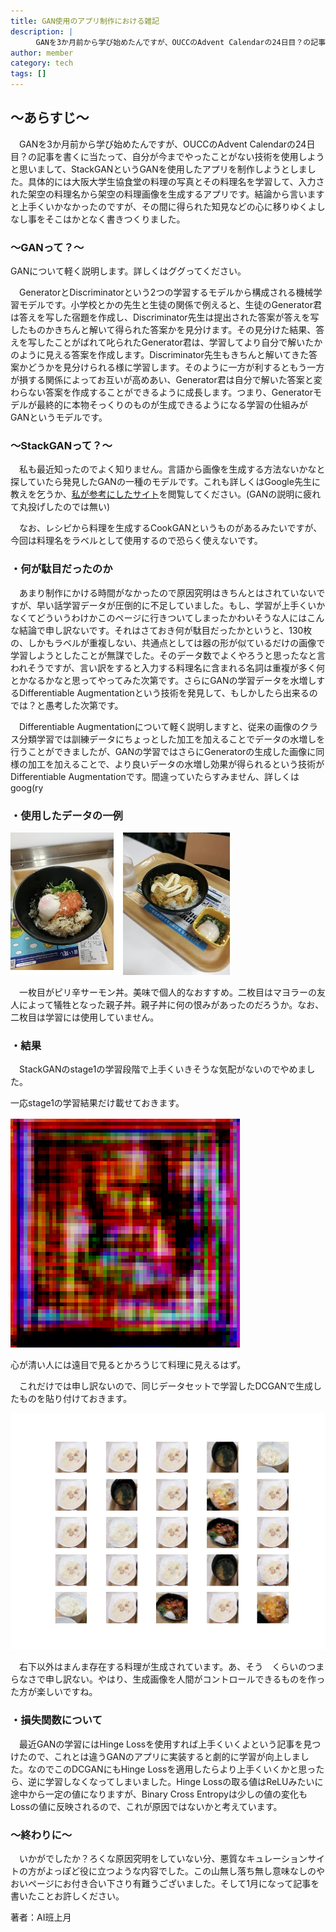 ```yaml
---
title: GAN使用のアプリ制作における雑記
description: |
    　GANを3か月前から学び始めたんですが、OUCCのAdvent Calendarの24日目？の記事を書くに当たって、自分が今までやったことがない技術を使用しようと思いまして、StackGANというGANを使用したアプリを制作しようとしました。具体的には大阪大学生協食堂の料理の写真とその料理名を学習して、入力された架空の料理名から架空の料理画像を生成するアプリです。結論から言いますと上手くいかなかったのですが、その間に得られた知見などの心に移りゆくよしなし事をそこはかとなく書きつくりました。
author: member
category: tech
tags: []
---
```

<!-- wp:heading -->
<h2>～あらすじ～</h2>
<!-- /wp:heading -->

<!-- wp:paragraph -->
<p>　GANを3か月前から学び始めたんですが、OUCCのAdvent Calendarの24日目？の記事を書くに当たって、自分が今までやったことがない技術を使用しようと思いまして、StackGANというGANを使用したアプリを制作しようとしました。具体的には大阪大学生協食堂の料理の写真とその料理名を学習して、入力された架空の料理名から架空の料理画像を生成するアプリです。結論から言いますと上手くいかなかったのですが、その間に得られた知見などの心に移りゆくよしなし事をそこはかとなく書きつくりました。</p>
<!-- /wp:paragraph -->

<!-- wp:heading {"level":3} -->
<h3>～GANって？～</h3>
<!-- /wp:heading -->

<!-- wp:paragraph -->
<p>GANについて軽く説明します。詳しくはググってください。</p>
<!-- /wp:paragraph -->

<!-- wp:paragraph -->
<p>　GeneratorとDiscriminatorという2つの学習するモデルから構成される機械学習モデルです。小学校とかの先生と生徒の関係で例えると、生徒のGenerator君は答えを写した宿題を作成し、Discriminator先生は提出された答案が答えを写したものかきちんと解いて得られた答案かを見分けます。その見分けた結果、答えを写したことがばれて叱られたGenerator君は、学習してより自分で解いたかのように見える答案を作成します。Discriminator先生もきちんと解いてきた答案かどうかを見分けられる様に学習します。そのように一方が利するともう一方が損する関係によってお互いが高めあい、Generator君は自分で解いた答案と変わらない答案を作成することができるように成長します。つまり、Generatorモデルが最終的に本物そっくりのものが生成できるようになる学習の仕組みがGANというモデルです。</p>
<!-- /wp:paragraph -->

<!-- wp:heading {"level":3} -->
<h3>～StackGANって？～</h3>
<!-- /wp:heading -->

<!-- wp:paragraph -->
<p>　私も最近知ったのでよく知りません。言語から画像を生成する方法ないかなと探していたら発見したGANの一種のモデルです。これも詳しくはGoogle先生に教えを乞うか、<a href="https://benrishi-ai.com/stackgan01/" title="https://benrishi-ai.com/stackgan01/">私が参考にしたサイト</a>を閲覧してください。<span class="text-gray-400">(GANの説明に疲れて丸投げしたのでは無い)</span></p>
<!-- /wp:paragraph -->

<!-- wp:paragraph -->
<p>　なお、レシピから料理を生成するCookGANというものがあるみたいですが、今回は料理名をラベルとして使用するので恐らく使えないです。</p>
<!-- /wp:paragraph -->

<!-- wp:heading {"level":3} -->
<h3>・何が駄目だったのか</h3>
<!-- /wp:heading -->

<!-- wp:paragraph -->
<p>　あまり制作にかける時間がなかったので原因究明はきちんとはされていないですが、早い話学習データが圧倒的に不足していました。もし、学習が上手くいかなくてどういうわけかこのページに行きついてしまったかわいそうな人にはこんな結論で申し訳ないです。それはさておき何が駄目だったかというと、130枚の、しかもラベルが重複しない、共通点としては器の形が似ているだけの画像で学習しようとしたことが無謀でした。そのデータ数でよくやろうと思ったなと言われそうですが、言い訳をすると入力する料理名に含まれる名詞は重複が多く何とかなるかなと思ってやってみた次第です。さらにGANの学習データを水増しするDifferentiable Augmentationという技術を発見して、もしかしたら出来るのでは？と愚考した次第です。</p>
<!-- /wp:paragraph -->

<!-- wp:paragraph -->
<p>　Differentiable Augmentationについて軽く説明しますと、従来の画像のクラス分類学習では訓練データにちょっとした加工を加えることでデータの水増しを行うことができましたが、GANの学習ではさらにGeneratorの生成した画像に同様の加工を加えることで、より良いデータの水増し効果が得られるという技術がDifferentiable Augmentationです。間違っていたらすみません、詳しくはgoog(ry</p>
<!-- /wp:paragraph -->

<!-- wp:heading {"level":3} -->
<h3>・使用したデータの一例</h3>
<!-- /wp:heading -->

<!-- wp:image {"align":"center","id":373,"width":431,"height":279,"sizeSlug":"large","linkDestination":"none"} -->
![](./362/IMG_20180205_114539-2.jpg)
<!-- /wp:image -->

<!-- wp:paragraph -->
<p>　一枚目がピリ辛サーモン丼。美味で個人的なおすすめ。二枚目はマヨラーの友人によって犠牲となった親子丼。親子丼に何の恨みがあったのだろうか。なお、二枚目は学習には使用していません。</p>
<!-- /wp:paragraph -->

<!-- wp:heading {"level":3} -->
<h3>・結果</h3>
<!-- /wp:heading -->

<!-- wp:paragraph -->
<p>　StackGANのstage1の学習段階で上手くいきそうな気配がないのでやめました。</p>
<!-- /wp:paragraph -->

<!-- wp:paragraph -->
<p>一応stage1の学習結果だけ載せておきます。</p>
<!-- /wp:paragraph -->

<!-- wp:image {"align":"center","id":365,"width":305,"height":306,"sizeSlug":"large","linkDestination":"none"} -->
![](./362/gen_994_8.png)
<!-- /wp:image -->

<!-- wp:paragraph -->
<p>心が清い人には遠目で見るとかろうじて料理に見えるはず。</p>
<!-- /wp:paragraph -->

<!-- wp:paragraph -->
<p>　これだけでは申し訳ないので、同じデータセットで学習したDCGANで生成したものを貼り付けておきます。</p>
<!-- /wp:paragraph -->

<!-- wp:image {"id":374,"sizeSlug":"large","linkDestination":"none"} -->
![](./362/dcgan_mnist_0714.png)
<!-- /wp:image -->

<!-- wp:paragraph -->
<p>　右下以外はまんま存在する料理が生成されています。あ、そう　くらいのつまらなさで申し訳ない。やはり、生成画像を人間がコントロールできるものを作った方が楽しいですね。</p>
<!-- /wp:paragraph -->

<!-- wp:heading {"level":3} -->
<h3>・損失関数について</h3>
<!-- /wp:heading -->

<!-- wp:paragraph -->
<p>　最近GANの学習にはHinge Lossを使用すれば上手くいくよという記事を見つけたので、これとは違うGANのアプリに実装すると劇的に学習が向上しました。なのでこのDCGANにもHinge Lossを適用したらより上手くいくかと思ったら、逆に学習しなくなってしまいました。Hinge Lossの取る値はReLUみたいに途中から一定の値になりますが、Binary Cross Entropyは少しの値の変化もLossの値に反映されるので、これが原因ではないかと考えています。</p>
<!-- /wp:paragraph -->

<!-- wp:heading {"level":3} -->
<h3>～終わりに～</h3>
<!-- /wp:heading -->

<!-- wp:paragraph -->
<p>　いかがでしたか？ろくな原因究明をしていない分、悪質なキュレーションサイトの方がよっぽど役に立つような内容でした。この山無し落ち無し意味なしのやおいページにお付き合い下さり有難うございました。そして1月になって記事を書いたことお許しください。</p>
<!-- /wp:paragraph -->

<!-- wp:paragraph -->
<p></p>
<!-- /wp:paragraph -->

<!-- wp:paragraph -->
<p>著者：AI班上月</p>
<!-- /wp:paragraph -->
